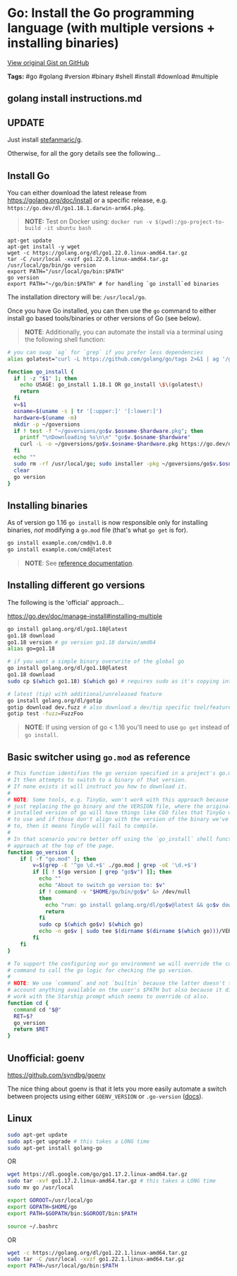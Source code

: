 # Go: Install the Go programming language (with multiple versions + installing binaries) 

[View original Gist on GitHub](https://gist.github.com/Integralist/68501b147bfea6060043b380f749c073)

**Tags:** #go #golang #version #binary #shell #install #download #multiple

## golang install instructions.md

## UPDATE

Just install [stefanmaric/g](https://github.com/stefanmaric/g).

Otherwise, for all the gory details see the following...

## Install Go

You can either download the latest release from https://golang.org/doc/install or a specific release, e.g. `https://go.dev/dl/go1.18.1.darwin-arm64.pkg`.

> **NOTE:** Test on Docker using: `docker run -v $(pwd):/go-project-to-build -it ubuntu bash`

```shell
apt-get update
apt-get install -y wget
wget -c https://golang.org/dl/go1.22.0.linux-amd64.tar.gz
tar -C /usr/local -xvzf go1.22.0.linux-amd64.tar.gz
/usr/local/go/bin/go version
export PATH="/usr/local/go/bin:$PATH"
go version
export PATH="~/go/bin:$PATH" # for handling `go install`ed binaries
```

The installation directory will be: `/usr/local/go`.

Once you have Go installed, you can then use the `go` command to either install go based tools/binaries or other versions of Go (see below).

> **NOTE**: Additionally, you can automate the install via a terminal using the following shell function:

```bash
# you can swap `ag` for `grep` if you prefer less dependencies
alias golatest="curl -L https://github.com/golang/go/tags 2>&1 | ag '/golang/go/releases/tag/go[\w.]+' -o | cut -d '/' -f 6 | awk NR==1 | ag '\d.+' -o"

function go_install {
  if [ -z "$1" ]; then
    echo USAGE: go_install 1.18.1 OR go_install \$\(golatest\)
    return
  fi
  v=$1
  osname=$(uname -s | tr '[:upper:]' '[:lower:]')
  hardware=$(uname -m)
  mkdir -p ~/goversions
  if ! test -f "~/goversions/go$v.$osname-$hardware.pkg"; then
    printf "\nDownloading %s\n\n" "go$v.$osname-$hardware"
    curl -L -o ~/goversions/go$v.$osname-$hardware.pkg https://go.dev/dl/go$v.$osname-$hardware.pkg
  fi
  echo ""
  sudo rm -rf /usr/local/go; sudo installer -pkg ~/goversions/go$v.$osname-$hardware.pkg -target /usr/local/
  clear
  go version
}
```

## Installing binaries

As of version go 1.16 `go install` is now responsible only for installing binaries, _not_ modifying a `go.mod` file (that's what `go get` is for).

```bash
go install example.com/cmd@v1.0.0
go install example.com/cmd@latest
```

> **NOTE**: See [reference documentation](https://go.dev/ref/mod#go-install).

## Installing different go versions

The following is the 'official' approach...

https://go.dev/doc/manage-install#installing-multiple

```bash
go install golang.org/dl/go1.18@latest
go1.18 download
go1.18 version # go version go1.18 darwin/amd64
alias go=go1.18

# if you want a simple binary overwrite of the global go
go install golang.org/dl/go1.18@latest
go1.18 download
sudo cp $(which go1.18) $(which go) # requires sudo as it's copying into /usr/local/...

# latest (tip) with additional/unreleased feature
go install golang.org/dl/gotip
gotip download dev.fuzz # also download a dev/tip specific tool/feature
gotip test -fuzz=FuzzFoo
```

> **NOTE**: If using version of go < 1.16 you'll need to use `go get` instead of `go install`.

## Basic switcher using `go.mod` as reference

```bash
# This function identifies the go version specified in a project's go.mod
# It then attempts to switch to a binary of that version.
# If none exists it will instruct you how to download it.
#
# NOTE: Some tools, e.g. TinyGo, won't work with this approach because we're
# just replacing the go binary and the VERSION file, where the originally
# installed version of go will have things like CGO files that TinyGo will try
# to use and if those don't align with the version of the binary we've switched
# to, then it means TinyGo will fail to compile. 
#
# In that scenario you're better off using the `go_install` shell function 
# approach at the top of the page.
function go_version {
    if [ -f "go.mod" ]; then
        v=$(grep -E '^go \d.+$' ./go.mod | grep -oE '\d.+$')
        if [[ ! $(go version | grep "go$v") ]]; then
          echo ""
          echo "About to switch go version to: $v"
          if ! command -v "$HOME/go/bin/go$v" &> /dev/null
          then
            echo "run: go install golang.org/dl/go$v@latest && go$v download && sudo cp \$(which go$v) \$(which go)"
            return
          fi
          sudo cp $(which go$v) $(which go)
          echo -n go$v | sudo tee $(dirname $(dirname $(which go)))/VERSION > /dev/null
        fi
    fi
}

# To support the configuring our go environment we will override the cd
# command to call the go logic for checking the go version.
#
# NOTE: We use `command` and not `builtin` because the latter doesn't take into
# account anything available on the user's $PATH but also because it didn't
# work with the Starship prompt which seems to override cd also.
function cd {
  command cd "$@"
  RET=$?
  go_version
  return $RET
}
```

## Unofficial: goenv

https://github.com/syndbg/goenv

The nice thing about goenv is that it lets you more easily automate a switch between projects using either `GOENV_VERSION` or `.go-version` ([docs](https://github.com/syndbg/goenv/blob/master/HOW_IT_WORKS.md#choosing-the-go-version)).

## Linux

```bash
sudo apt-get update
sudo apt-get upgrade # this takes a LONG time
sudo apt-get install golang-go
```

OR

```bash
wget https://dl.google.com/go/go1.17.2.linux-amd64.tar.gz
sudo tar -xvf go1.17.2.linux-amd64.tar.gz # this takes a LONG time
sudo mv go /usr/local

export GOROOT=/usr/local/go
export GOPATH=$HOME/go
export PATH=$GOPATH/bin:$GOROOT/bin:$PATH

source ~/.bashrc
```

OR

```bash
wget -c https://golang.org/dl/go1.22.1.linux-amd64.tar.gz
sudo tar -C /usr/local -xvzf go1.22.1.linux-amd64.tar.gz
export PATH=/usr/local/go/bin:$PATH
```

